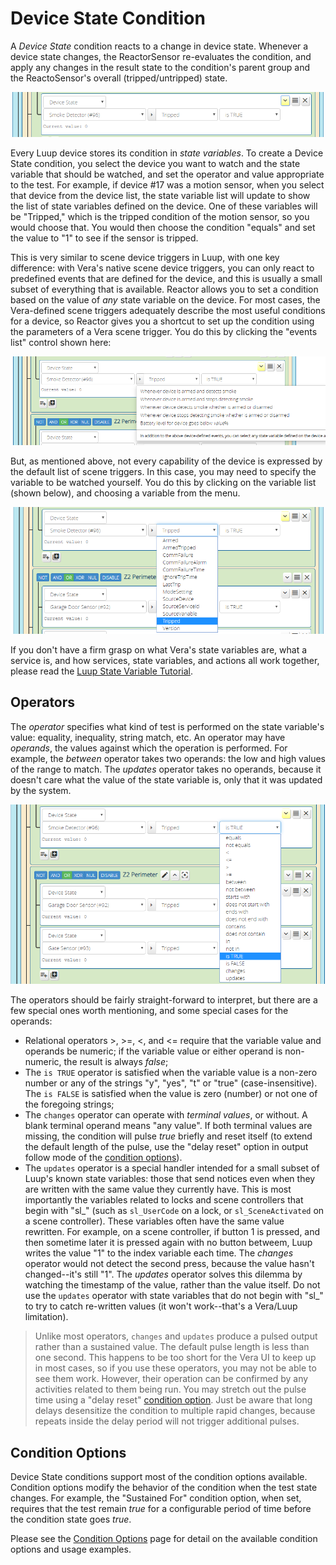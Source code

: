 # Device State Condition

A *Device State* condition reacts to a change in device state. Whenever a device state changes, the ReactorSensor re-evaluates the condition, and apply any changes in the result state to the condition's parent group and the ReactoSensor's overall (tripped/untripped) state.

![Condition Options highlighted](images/condition-options-highlight.png)

Every Luup device stores its condition in _state variables_. To create a Device State condition, you select the device you want to watch and the state variable that should be watched, and set the operator and value appropriate to the test. For example, if device #17 was a motion sensor, when you select that device from the device list, the state variable list will update to show the list of state variables defined on the device. One of these variables will be "Tripped," which is the tripped condition of the motion sensor, so you would choose that. You would then choose the condition "equals" and set the value to "1" to see if the sensor is tripped.

This is very similar to scene device triggers in Luup, with one key difference: with Vera's native scene device triggers, you can only react to predefined events that are defined for the device, and this is usually a small subset of everything that is available. Reactor allows you to set a condition based on the value of *any* state variable on the device. For most cases, the Vera-defined scene triggers adequately describe the most useful conditions for a device, so Reactor gives you a shortcut to set up the condition using the parameters of a Vera scene trigger. You do this by clicking the "events list" control shown here:

![Condition Options highlighted](images/condition-options-triggers.png)

But, as mentioned above, not every capability of the device is expressed by the default list of scene triggers. In this case, you may need to specify the variable to be watched yourself. You do this by clicking on the variable list (shown below), and choosing a variable from the menu.

![Condition Options highlighted](images/condition-options-variables.png)

If you don't have a firm grasp on what Vera's state variables are, what a service is, and how services, state variables, and actions all work together, please read the [Luup State Variable Tutorial](Luup-State-Variables-Tutorial).

## Operators

The _operator_ specifies what kind of test is performed on the state variable's value: equality, inequality, string match, etc. An operator may have *operands*, the values against which the operation is performed. For example, the _between_ operator takes two operands: the low and high values of the range to match. The _updates_ operator takes no operands, because it doesn't care what the value of the state variable is, only that it was updated by the system.

![Condition Options highlighted](images/condition-options-operators.png)

The operators should be fairly straight-forward to interpret, but there are a few special ones worth mentioning, and some special cases for the operands:

* Relational operators >, >=, <, and <= require that the variable value and operands be numeric; if the variable value or either operand is non-numeric, the result is always _false_;
* The `is TRUE` operator is satisfied when the variable value is a non-zero number or any of the strings "y", "yes", "t" or "true" (case-insensitive). The `is FALSE` is satisfied when the value is zero (number) or not one of the foregoing strings;
* The `changes` operator can operate with *terminal values*, or without. A blank terminal operand means "any value". If both terminal values are missing, the condition will pulse _true_ briefly and reset itself (to extend the default length of the pulse, use the "delay reset" option in output follow mode of the [condition options](Condition-Options.md)).
* The `updates` operator is a special handler intended for a small subset of Luup's known state variables: those that send notices even when they are written with the same value they currently have. This is most importantly the variables related to locks and scene controllers that begin with "sl_" (such as `sl_UserCode` on a lock, or `sl_SceneActivated` on a scene controller). These variables often have the same value rewritten. For example, on a scene controller, if button 1 is pressed, and then sometime later it is pressed again with no button betweem, Luup writes the value "1" to the index variable each time. The *changes* operator would not detect the second press, because the value hasn't changed--it's still "1". The *updates* operator solves this dilemma by watching the timestamp of the value, rather than the value itself. Do not use the `updates` operator with state variables that do not begin with "sl_" to try to catch re-written values (it won't work--that's a Vera/Luup limitation).

> Unlike most operators, `changes` and `updates` produce a pulsed output rather than a sustained value. The default pulse length is less than one second. This happens to be too short for the Vera UI to keep up in most cases, so if you use these operators, you may not be able to see them work. However, their operation can be confirmed by any activities related to them being run. You may stretch out the pulse time using a "delay reset" [condition option](Condition-Options.md). Just be aware that long delays desensitize the condition to multiple rapid changes, because repeats inside the delay period will not trigger additional pulses.

## Condition Options

Device State conditions support most of the condition options available. Condition options modify the behavior of the condition when the test state changes. For example, the "Sustained For" condition option, when set, requires that the test remain _true_ for a configurable period of time before the condition state goes _true_.

Please see the [Condition Options](Condition-Options.md) page for detail on the available condition options and usage examples.